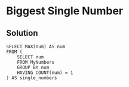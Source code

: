 # Biggest Single Number

## Solution

```
SELECT MAX(num) AS num
FROM (
    SELECT num
    FROM MyNumbers
    GROUP BY num
    HAVING COUNT(num) = 1
) AS single_numbers
```
